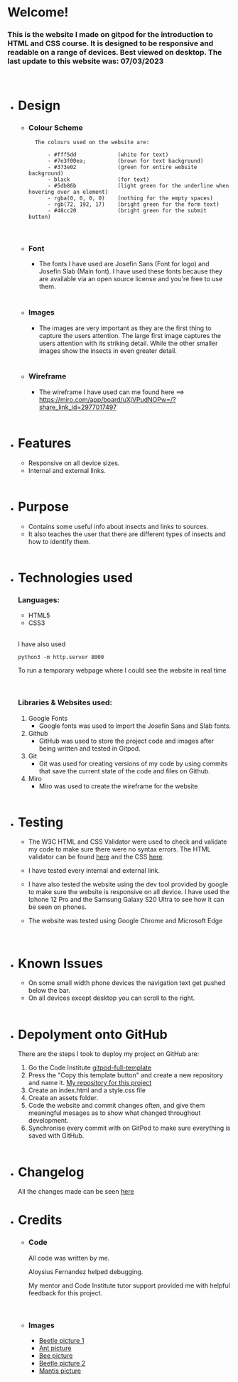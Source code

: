 # Welcome!

### This is the website I made on gitpod for the introduction to HTML and CSS course. It is designed to be responsive and readable on a range of devices. Best viewed on desktop. The last update to this website was: **07/03/2023**

<br>

- # Design

    - ### Colour Scheme
            The colours used on the website are:

                - #fff5dd             (white for text)
                - #7e3f00ea;          (brown for text background)
                - #373e02             (green for entire website background)
                - black               (for text)
                - #5db86b             (light green for the underline when hovering over an element)
                - rgba(0, 0, 0, 0)    (nothing for the empty spaces)
                - rgb(72, 192, 17)    (bright green for the form text)
                - #48cc20             (bright green for the submit button)

        <br>

    - ### Font
        - The fonts I have used are Josefin Sans (Font for logo) and Josefin Slab (Main font). I have used these fonts because they are available via an open source license and you're free to use them.

        <br>

    - ### Images
        - The images are very important as they are the first thing to capture the users attention. The large first image captures the users attention with its striking detail. While the other smaller images show the insects in even greater detail.

        <br>

    - ### Wireframe
        - The wireframe I have used can me found here ==> https://miro.com/app/board/uXjVPudNOPw=/?share_link_id=2977017497

    <br>

- # Features
    - Responsive on all device sizes.
    - Internal and external links.

    <br>

- # Purpose
    - Contains some useful info about insects and links to sources.
    - It also teaches the user that there are different types of insects and how to identify them.

    <br>
    
- # Technologies used
    ### Languages:
    - HTML5
    - CSS3

    <br>

    I have also used

    ```
    python3 -m http.server 8000
    ```

    To run a temporary webpage where I could see the website in real time 

    <br>

    ### Libraries & Websites used:
    1. Google Fonts
        - Google fonts was used to import the Josefin Sans and Slab fonts.
    2. Github
        - GitHub was used to store the project code and images after being written and tested in Gitpod.
    3. Git
        - Git was used for creating versions of my code by using commits that save the current state of the code and files on Github.
    4. Miro
        - Miro was used to create the wireframe for the website

    <br>

- # Testing
    - The W3C HTML and CSS Validator were used to check and validate my code to make sure there were no syntax errors.
    The HTML validator can be found [here](https://validator.w3.org/#validate_by_input) and the CSS [here](https://jigsaw.w3.org/css-validator/#validate_by_input).

    - I have tested every internal and external link.

    - I have also tested the website using the dev tool provided by google to make sure the website is responsive on all device. I have used the Iphone 12 Pro and the Samsung Galaxy S20 Ultra to see how it can be seen on phones.

    - The website was tested using Google Chrome and Microsoft Edge

    <br>

- # Known Issues
    - On some small width phone devices the navigation text get pushed below the bar.
    - On all devices except desktop you can scroll to the right.

    <br>

- # Depolyment onto GitHub
    There are the steps I took to deploy my project on GitHub are:

    1. Go the Code Institute [gitpod-full-template](https://github.com/Code-Institute-Org/gitpod-full-template)
    2. Press the "Copy this template button" and create a new repository and name it. [My repository for this project](https://github.com/Ryder72/Code-Institute-Website)
    3. Create an index.html and a style.css file
    4. Create an assets folder.
    5. Code the website and commit changes often, and give them meaningful mesages as to show what changed throughout development.
    6. Synchronise every commit with on GitPod to make sure everything is saved with GitHub.

    <br>

- # Changelog
    All the changes made can be seen [here](https://github.com/Ryder72/Code-Institute-Website/commits/main)

- # Credits
    - ### Code

        All code was written by me.

        Aloysius Fernandez helped debugging.

        My mentor and Code Institute tutor support provided me with helpful feedback for this project.

        <br>

    - ### Images

        - [Beetle picture 1](https://www.wallpaperflare.com/search?wallpaper=stag+beetle)
        - [Ant picture](https://www.bbc.co.uk/newsround/59907882)
        - [Bee picture](https://en.wikipedia.org/wiki/Western_honey_bee)
        - [Beetle picture 2](https://owlcation.com/stem/Hercules-Beetles)
        - [Mantis picture](https://www.istockphoto.com/photo/mantis-in-defensive-stance-gm918031106-252543305)